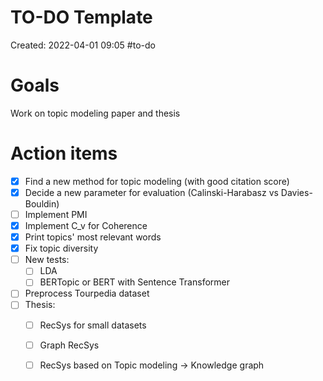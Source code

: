 # TO-DO Template
Created: 2022-04-01 09:05
#to-do 

# Goals
Work on topic modeling paper and thesis

# Action items
- [x] Find a new method for topic modeling (with good citation score)
- [x] Decide a new parameter for evaluation (Calinski-Harabasz vs Davies-Bouldin)
- [ ] Implement PMI
- [x] Implement C_v for Coherence
- [x] Print topics' most relevant words
- [x] Fix topic diversity
- [ ] New tests:
	- [ ] LDA
	- [ ] BERTopic or BERT with Sentence Transformer
- [ ] Preprocess Tourpedia dataset
- [ ] Thesis:
	- [ ] RecSys for small datasets
	- [ ] Graph RecSys
	- [ ] RecSys based on Topic modeling -> Knowledge graph

